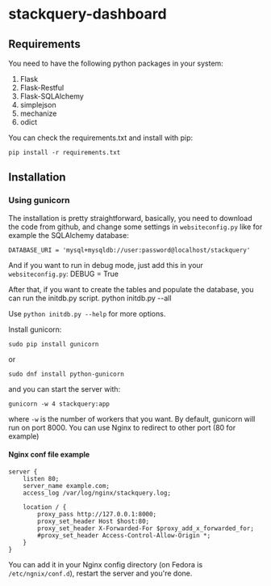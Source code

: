 # stackquery-dashboard
## Requirements
You need to have the following python packages in your system:
1. Flask
1. Flask-Restful
1. Flask-SQLAlchemy
1. simplejson
1. mechanize
1. odict

You can check the requirements.txt and install with pip:

    pip install -r requirements.txt


## Installation
### Using gunicorn
The installation is pretty straightforward, basically, you need to download the code from github, and change some settings in `websiteconfig.py` like for example the SQLAlchemy database:

    DATABASE_URI = 'mysql+mysqldb://user:password@localhost/stackquery'

And if you want to run in debug mode, just add this in your `websiteconfig.py`:
    DEBUG = True

After that, if you want to create the tables and populate the database, you can run the initdb.py script.
    python initdb.py --all

Use ```python initdb.py --help``` for more options.

Install gunicorn:

    sudo pip install gunicorn

or

    sudo dnf install python-gunicorn

and you can start the server with:

    gunicorn -w 4 stackquery:app

where ``-w`` is the number of workers that you want.
By default, gunicorn will run on port 8000. You can use Nginx to redirect to other port (80 for example)

#### Nginx conf file example
    server {
        listen 80;
        server_name example.com;
        access_log /var/log/nginx/stackquery.log;

        location / {
            proxy_pass http://127.0.0.1:8000;
            proxy_set_header Host $host:80;
            proxy_set_header X-Forwarded-For $proxy_add_x_forwarded_for;
            #proxy_set_header Access-Control-Allow-Origin *;
        }
    }

You can add it in your Nginx config directory (on Fedora is `/etc/ngnix/conf.d`), restart the server and you're done.
